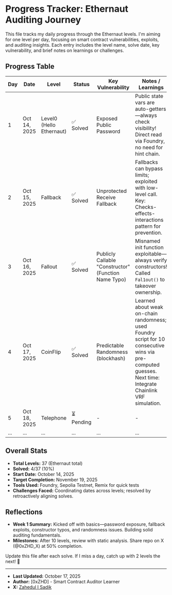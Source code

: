 # Progress Tracker: Ethernaut Auditing Journey

This file tracks my daily progress through the Ethernaut levels. I'm aiming for one level per day, focusing on smart contract vulnerabilities, exploits, and auditing insights. Each entry includes the level name, solve date, key vulnerability, and brief notes on learnings or challenges.

## Progress Table

| Day | Date         | Level                    | Status    | Key Vulnerability                                    | Notes / Learnings                                                                                                                                            |
|-----|--------------|--------------------------|-----------|------------------------------------------------------|--------------------------------------------------------------------------------------------------------------------------------------------------------------|
| 1   | Oct 14, 2025 | Level0 (Hello Ethernaut) | ✅ Solved  | Exposed Public Password                              | Public state vars are auto-getters—always check visibility! Direct read via Foundry, no need for hint chain.                                                 |
| 2   | Oct 15, 2025 | Fallback                 | ✅ Solved  | Unprotected Receive Fallback                         | Fallbacks can bypass limits; exploited with low-level call. Key: Checks-effects-interactions pattern for prevention.                                         |
| 3   | Oct 16, 2025 | Fallout                  | ✅ Solved  | Publicly Callable "Constructor" (Function Name Typo) | Misnamed init function exploitable—always verify constructors! Called `Fal1out()` to takeover ownership.                                                     |
| 4   | Oct 17, 2025 | CoinFlip                 | ✅ Solved  | Predictable Randomness (blockhash)                   | Learned about weak on-chain randomness; used Foundry script for 10 consecutive wins via pre-computed guesses. Next time: Integrate Chainlink VRF simulation. |
| 5   | Oct 18, 2025 | Telephone                | ⏳ Pending | -                                                    | -                                                                                                                                                            |
| ... | ...          | ...                      | ...       | ...                                                  | ...                                                                                                                                                          |

## Overall Stats
- **Total Levels:** 37 (Ethernaut total)
- **Solved:** 4/37 (10%)
- **Start Date:** October 14, 2025
- **Target Completion:** November 19, 2025
- **Tools Used:** Foundry, Sepolia Testnet, Remix for quick tests
- **Challenges Faced:** Coordinating dates across levels; resolved by retroactively aligning solves.

## Reflections
- **Week 1 Summary:** Kicked off with basics—password exposure, fallback exploits, constructor typos, and randomness issues. Building solid auditing fundamentals.
- **Milestones:** After 10 levels, review with static analysis. Share repo on X (@0xZHD_X) at 50% completion.

Update this file after each solve. If I miss a day, catch up with 2 levels the next! 🚀

---

- **Last Updated:** October 17, 2025  
- **Author:** [0xZHD] - Smart Contract Auditor Learner
- **X:** [Zahedul I Sadik](@0xZHD_X)